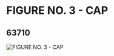 # FIGURE NO. 3 - CAP
## 63710
![FIGURE NO. 3 - CAP](https://lc-www-live-s.legocdn.com/media/bricks/5/2/4529970.jpg)